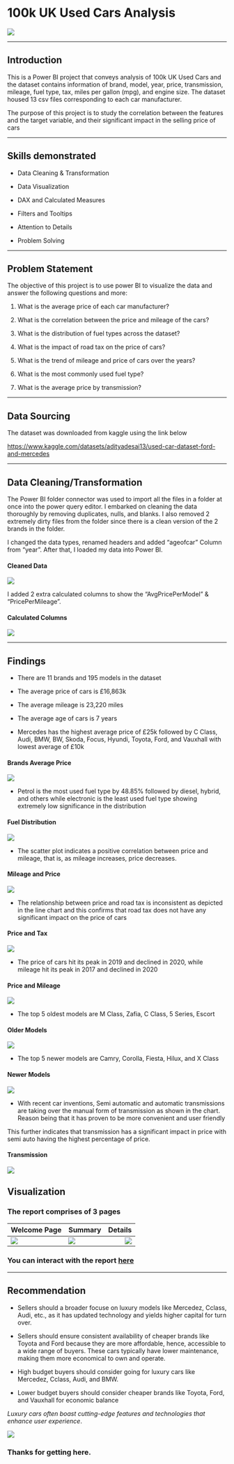 # 100k UK Used Cars Analysis
  ![](welcome_page.PNG)

------
## Introduction
This is a Power BI project that conveys analysis of 100k UK Used Cars and the dataset contains information of brand, model, year, price, transmission, mileage, fuel type, tax, miles per gallon (mpg),  and engine size. The dataset housed 13 csv files corresponding to each car manufacturer. 

The purpose of this project is to study the correlation between the features and the target variable, and their significant impact in the selling price of cars

------
## Skills demonstrated
* Data Cleaning & Transformation

* Data Visualization

* DAX and Calculated Measures

* Filters and Tooltips

* Attention to Details

* Problem Solving

-------
## Problem Statement

The objective of this project is to use power BI to visualize the data and answer the following questions and more:

1. What is the average price of each car manufacturer?

2. What is the correlation between the price and mileage of the cars?

3. What is the distribution of fuel types across the dataset?

4. What is the impact of road tax on the price of cars?

5. What is the trend of mileage and price of cars over the years?

6. What is the most commonly used fuel type?

7. What is the average price by transmission?

-------
## Data Sourcing

 The dataset was downloaded from kaggle using the link below

https://www.kaggle.com/datasets/adityadesai13/used-car-dataset-ford-and-mercedes

------
## Data Cleaning/Transformation
The Power BI  folder connector was used to import all the files in a folder at once into the power query editor. I embarked on cleaning the data thoroughly by removing duplicates, nulls, and blanks. I also removed 2 extremely dirty files from the folder since there is a clean version of the 2 brands in the folder. 

I changed the data types, renamed headers and added “ageofcar” Column from “year”. After that, I loaded my data into Power BI. 

#### Cleaned Data
![](cleaned_data.PNG)

I added 2 extra calculated columns to show the “AvgPricePerModel” & “PricePerMileage”.

#### Calculated Columns
![](calculated_columns.PNG)

------
## Findings

* There are 11 brands and 195 models in the dataset

* The average price of cars is  £16,863k

* The average mileage is 23,220 miles

* The average age of cars is 7 years

* Mercedes has the highest average price of £25k followed by C Class, Audi, BMW, BW, Skoda, Focus, Hyundi, Toyota, Ford, and Vauxhall with lowest average of  £10k

#### Brands Average Price
![](uk_brand_chart.PNG)

* Petrol is the most used fuel type by 48.85% followed by diesel, hybrid, and others while electronic is the least used fuel type showing extremely low significance in the distribution

#### Fuel Distribution
![](fuel_distribution_chart.PNG)

* The scatter plot indicates a positive correlation between price and mileage, that is, as mileage increases, price decreases.

#### Mileage and Price
![](mileage_and_price_chart.PNG)

* The relationship between price and road tax is inconsistent as depicted in the line chart and this confirms that road tax does not have any significant impact on the price of cars

#### Price and Tax
![](price_and_tax_chart.PNG)

* The price of cars hit its peak in 2019 and declined in 2020, while mileage hit its peak in 2017 and declined in 2020

#### Price and Mileage
![](price_and_mileage.PNG)

* The top 5 oldest models are M Class, Zafia, C Class, 5 Series, Escort

#### Older Models
![](older_models_chart.PNG)

* The top 5 newer models are Camry, Corolla, Fiesta, Hilux, and X Class

#### Newer Models
![](newer_models_chart.PNG)

* With recent car inventions, Semi automatic and automatic transmissions are  taking over the manual form of transmission as shown in the chart. Reason being that it has proven to be more convenient and user friendly

This further indicates that transmission has a significant impact in price with semi auto having the highest percentage of price.

#### Transmission
![](percentage_by_transmission.PNG)

## Visualization
### The report comprises of 3 pages
Welcome Page                             |                             Summary                            |                     Details                                     
:----------------------------------------|----------------------------------------------------------------|----------------------------:
![](welcome_page.PNG)                    |                       ![](summary_page.PNG)                    |        ![](details_page.PNG) 

### You can interact with the report [here](https://app.powerbi.com/groups/me/reports/51648ac4-8355-4d7b-8551-10d768e335f6/ReportSection?experience=power-bi)

-------
## Recommendation

* Sellers should a broader focuse on luxury models like Mercedez, Cclass, Audi, etc., as it has updated technology and yields higher capital for turn over.

* Sellers should ensure consistent availability of cheaper brands like Toyota and Ford because they are more affordable, hence, accessible to a wide range of buyers. These cars typically have lower maintenance, making them more economical to own and operate.

* High budget buyers should consider going for luxury cars like Mercedez, Cclass, Audi, and BMW.

* Lower budget buyers should consider cheaper brands like Toyota, Ford, and Vauxhall for economic balance

_Luxury cars often boast cutting-edge features and technologies that  enhance user experience_.


![](THANKS.jpg)

### Thanks for getting here.




